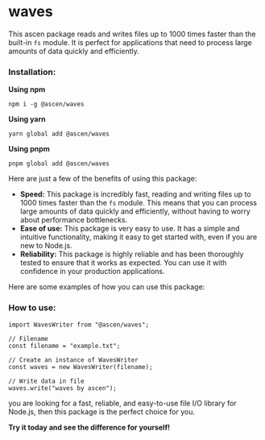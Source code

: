 # waves

This ascen package reads and writes files up to 1000 times faster than the built-in `fs` module. It is perfect for applications that need to process large amounts of data quickly and efficiently.

### **Installation:**

**Using npm**

```
npm i -g @ascen/waves
```

**Using yarn**

```
yarn global add @ascen/waves
```

**Using pnpm**

```
pnpm global add @ascen/waves
```

Here are just a few of the benefits of using this package:

-   **Speed:** This package is incredibly fast, reading and writing files up to 1000 times faster than the `fs` module. This means that you can process large amounts of data quickly and efficiently, without having to worry about performance bottlenecks.
-   **Ease of use:** This package is very easy to use. It has a simple and intuitive functionality, making it easy to get started with, even if you are new to Node.js.
-   **Reliability:** This package is highly reliable and has been thoroughly tested to ensure that it works as expected. You can use it with confidence in your production applications.

Here are some examples of how you can use this package:

### **How to use:**

```
import WavesWriter from "@ascen/waves";

// Filename
const filename = "example.txt";

// Create an instance of WavesWriter
const waves = new WavesWriter(filename);

// Write data in file
waves.write("waves by ascen");
```

you are looking for a fast, reliable, and easy-to-use file I/O library for Node.js, then this package is the perfect choice for you.

**Try it today and see the difference for yourself!**
